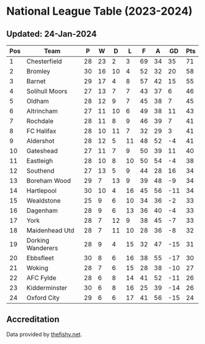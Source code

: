 # National League Table (2023-2024)
## Updated: 24-Jan-2024

| Pos | Team | P | W | D | L | F | A | GD | Pts |
| --- | --- | --- | --- | --- | --- | --- | --- | --- | --- |
| 1 | Chesterfield | 28 | 23 | 2 | 3 | 69 | 34 | 35 | 71 |
| 2 | Bromley | 30 | 16 | 10 | 4 | 52 | 32 | 20 | 58 |
| 3 | Barnet | 29 | 17 | 4 | 8 | 57 | 42 | 15 | 55 |
| 4 | Solihull Moors | 27 | 13 | 7 | 7 | 43 | 37 | 6 | 46 |
| 5 | Oldham | 28 | 12 | 9 | 7 | 45 | 38 | 7 | 45 |
| 6 | Altrincham | 27 | 11 | 10 | 6 | 49 | 38 | 11 | 43 |
| 7 | Rochdale | 28 | 11 | 8 | 9 | 46 | 39 | 7 | 41 |
| 8 | FC Halifax | 28 | 10 | 11 | 7 | 32 | 29 | 3 | 41 |
| 9 | Aldershot | 28 | 12 | 5 | 11 | 48 | 52 | -4 | 41 |
| 10 | Gateshead | 27 | 11 | 7 | 9 | 50 | 39 | 11 | 40 |
| 11 | Eastleigh | 28 | 10 | 8 | 10 | 50 | 54 | -4 | 38 |
| 12 | Southend | 27 | 13 | 5 | 9 | 44 | 28 | 16 | 34 |
| 13 | Boreham Wood | 29 | 7 | 13 | 9 | 39 | 48 | -9 | 34 |
| 14 | Hartlepool | 30 | 10 | 4 | 16 | 45 | 56 | -11 | 34 |
| 15 | Wealdstone | 25 | 9 | 6 | 10 | 34 | 36 | -2 | 33 |
| 16 | Dagenham | 28 | 9 | 6 | 13 | 36 | 40 | -4 | 33 |
| 17 | York | 28 | 7 | 12 | 9 | 38 | 45 | -7 | 33 |
| 18 | Maidenhead Utd | 28 | 7 | 11 | 10 | 28 | 36 | -8 | 32 |
| 19 | Dorking Wanderers | 28 | 9 | 4 | 15 | 32 | 47 | -15 | 31 |
| 20 | Ebbsfleet | 30 | 8 | 6 | 16 | 38 | 55 | -17 | 30 |
| 21 | Woking | 28 | 7 | 6 | 15 | 28 | 38 | -10 | 27 |
| 22 | AFC Fylde | 28 | 6 | 8 | 14 | 41 | 52 | -11 | 26 |
| 23 | Kidderminster | 30 | 6 | 8 | 16 | 25 | 39 | -14 | 26 |
| 24 | Oxford City | 29 | 6 | 6 | 17 | 41 | 56 | -15 | 24 |

## Accreditation 

Data provided by [thefishy.net](https://www.thefishy.net/).